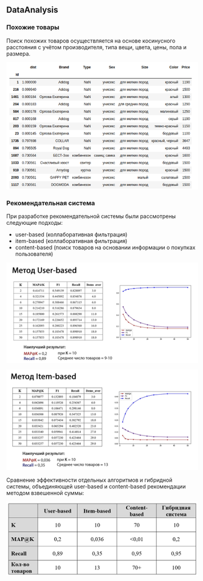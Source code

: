 
## DataAnalysis


### Похожие товары
Поиск похожих товаров осуществляется на основе косинусного расстояния с учётом производителя, типа вещи, цвета, цены, пола и размера.

![Similar_items](../Screenshots/data_2.png)  



### Рекомендательная система
При разработке рекомендательной системы были рассмотрены следующие подходы:

- user-based (коллаборативная фильтрация)
- item-based (коллаборативная фильтрация)
- content-based (поиск товаров на основании информации о покупках пользователя)

![User-based](../Screenshots/data_3.jpg)  

![Item-based](../Screenshots/data_4.jpg)  

Сравнение эффективности отдельных алгоритмов и гибридной системы, объединяющей user-based и content-based рекомендации методом взвешенной суммы:

![Table](../Screenshots/data_5.jpg)  
